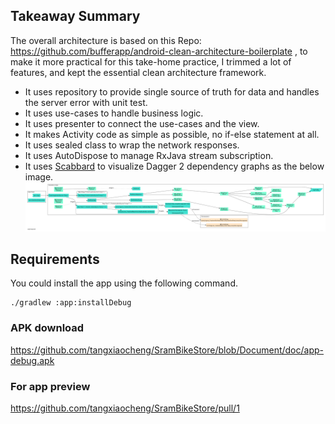 ## Takeaway Summary 

The overall architecture is based on this Repo: <https://github.com/bufferapp/android-clean-architecture-boilerplate> , to make it more practical for this take-home practice, I trimmed a lot of features, and kept the essential clean architecture framework. 
* It uses repository to provide single source of truth for data and handles the server error with unit test.
* It uses use-cases to handle business logic. 
* It uses presenter to connect the use-cases and the view.
* It makes Activity code as simple as possible, no if-else statement at all.
* It uses sealed class to wrap the network responses.
* It uses AutoDispose to manage RxJava stream subscription.  
* It uses [Scabbard](https://arunkumar9t2.github.io/scabbard/) to visualize Dagger 2 dependency graphs as the below image.
![Dagger Graph](doc/10_di_graph.png?raw=true "Dagger Graph")

## Requirements

You could install the app using the following command.
```
./gradlew :app:installDebug
```
### APK download
<https://github.com/tangxiaocheng/SramBikeStore/blob/Document/doc/app-debug.apk>

### For app preview
<https://github.com/tangxiaocheng/SramBikeStore/pull/1>
